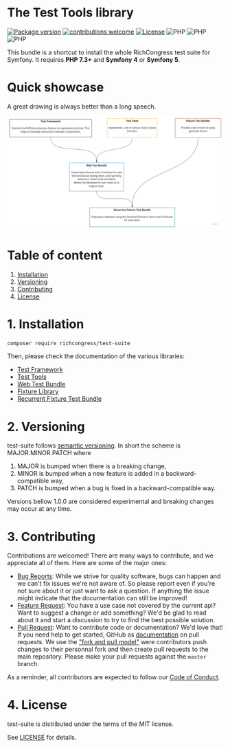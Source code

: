 The Test Tools library
=======================================

[![Package version](https://img.shields.io/packagist/v/richcongress/test-suite)](https://packagist.org/packages/richcongress/test-suite)
[![contributions welcome](https://img.shields.io/badge/contributions-welcome-brightgreen.svg?style=flat)](https://github.com/richcongress/test-suite/issues)
[![License](https://img.shields.io/badge/license-MIT-blue.svg)](LICENSE.md)
![PHP](https://img.shields.io/badge/PHP-7.3%2B-yellow)
![PHP](https://img.shields.io/badge/Symfony-4%2B-black)
![PHP](https://img.shields.io/badge/Symfony-5%2B-black)

This bundle is a shortcut to install the whole RichCongress test suite for Symfony. It requires **PHP 7.3+** and **Symfony 4** or **Symfony 5**.

# Quick showcase

A great drawing is always better than a long speech.

![Test Suite Schema](./assets/test_suite_schema.png)


# Table of content

1. [Installation](#1-installation)
2. [Versioning](#2-versioning)
3. [Contributing](#3-contributing)
4. [License](#4-license)


# 1. Installation

```bash
composer require richcongress/test-suite
```

Then, please check the documentation of the various libraries:
- [Test Framework](https://github.com/richcongress/test-framework/blob/master/README.md)
- [Test Tools](https://github.com/richcongress/test-tools/blob/master/README.md)
- [Web Test Bundle](https://github.com/richcongress/web-test-bundle/blob/master/README.md)
- [Fixture Library](https://github.com/richcongress/fixture-test/blob/master/README.md)
- [Recurrent Fixture Test Bundle](https://github.com/richcongress/recurrent-fixture-test-bundle/blob/master/README.md)


# 2. Versioning

test-suite follows [semantic versioning](https://semver.org/). In short the scheme is MAJOR.MINOR.PATCH where
1. MAJOR is bumped when there is a breaking change,
2. MINOR is bumped when a new feature is added in a backward-compatible way,
3. PATCH is bumped when a bug is fixed in a backward-compatible way.

Versions bellow 1.0.0 are considered experimental and breaking changes may occur at any time.


# 3. Contributing

Contributions are welcomed! There are many ways to contribute, and we appreciate all of them. Here are some of the major ones:

* [Bug Reports](https://github.com/richcongress/test-suite/issues): While we strive for quality software, bugs can happen and we can't fix issues we're not aware of. So please report even if you're not sure about it or just want to ask a question. If anything the issue might indicate that the documentation can still be improved!
* [Feature Request](https://github.com/richcongress/test-suite/issues): You have a use case not covered by the current api? Want to suggest a change or add something? We'd be glad to read about it and start a discussion to try to find the best possible solution.
* [Pull Request](https://github.com/richcongress/test-suite/merge_requests): Want to contribute code or documentation? We'd love that! If you need help to get started, GitHub as [documentation](https://help.github.com/articles/about-pull-requests/) on pull requests. We use the ["fork and pull model"](https://help.github.com/articles/about-collaborative-development-models/) were contributors push changes to their personnal fork and then create pull requests to the main repository. Please make your pull requests against the `master` branch.

As a reminder, all contributors are expected to follow our [Code of Conduct](CODE_OF_CONDUCT.md).

# 4. License

test-suite is distributed under the terms of the MIT license.

See [LICENSE](LICENSE.md) for details.
